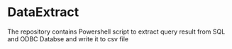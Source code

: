 # DataExtract
The repository contains Powershell script to extract query result from SQL and ODBC Databse and write it to csv file
